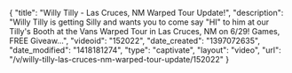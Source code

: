 {
    "title": "Willy Tilly - Las Cruces, NM Warped Tour Update!",
    "description": "Willy Tilly is getting Silly and wants you to come say \"HI\" to him at our Tilly's Booth at the Vans Warped Tour in Las Cruces, NM on 6\/29! Games, FREE Giveaw...",
    "videoid": "152022",
    "date_created": "1397072635",
    "date_modified": "1418181274",
    "type": "captivate",
    "layout": "video",
    "url": "\/v\/willy-tilly-las-cruces-nm-warped-tour-update\/152022"
}